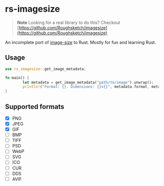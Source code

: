 # rs-imagesize

> **Note**
> Looking for a real library to do this? Checkout [https://github.com/Roughsketch/imagesize](https://github.com/Roughsketch/imagesize)

An incomplete port of [image-size](https://www.npmjs.com/package/image-size) to Rust. Mostly for fun and learning Rust.

## Usage

```rust
use rs_imagesize::get_image_metadata;

fn main() {
		let metadata = get_image_metadata("path/to/image").unwrap();
		println!("Format: {}. Dimensions: {}x{}", metadata.format, metadata.width, metadata.height);
}
```

## Supported formats

- [x] PNG
- [x] JPEG
- [x] GIF
- [ ] BMP
- [ ] TIFF
- [ ] PSD
- [ ] WebP
- [ ] SVG
- [ ] ICO
- [ ] CUR
- [ ] DDS
- [ ] AVIF
